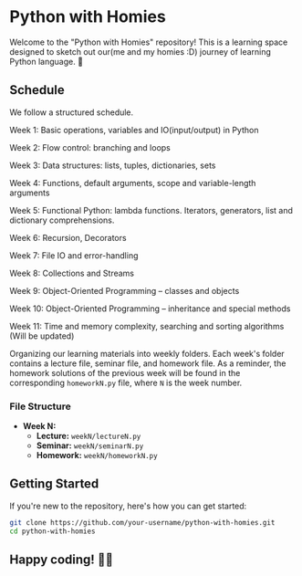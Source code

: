# Python with Homies

Welcome to the "Python with Homies" repository! This is a learning space designed to sketch out our(me and my homies :D) journey of learning Python language. 🚀

## Schedule

We follow a structured schedule.

Week 1:  Basic operations, variables and IO(input/output) in Python

Week 2:  Flow control: branching and loops

Week 3:  Data structures: lists, tuples, dictionaries, sets

Week 4:  Functions, default arguments, scope and variable-length arguments

Week 5:  Functional Python: lambda functions. Iterators, generators, list and dictionary comprehensions.

Week 6:  Recursion, Decorators

Week 7:  File IO and error-handling

Week 8:  Collections and Streams

Week 9:  Object-Oriented Programming – classes and objects

Week 10:  Object-Oriented Programming – inheritance and special methods

Week 11:  Time and memory complexity, searching and sorting algorithms
(Will be updated)

Organizing our learning materials into weekly folders. Each week's folder contains a lecture file, seminar file, and homework file. 
As a reminder, the homework solutions of the previous week will be found in the corresponding `homeworkN.py` file, where `N` is the week number.

### File Structure

- **Week N:**
  - **Lecture:** `weekN/lectureN.py`
  - **Seminar:** `weekN/seminarN.py`
  - **Homework:** `weekN/homeworkN.py`

## Getting Started

If you're new to the repository, here's how you can get started:

```bash
git clone https://github.com/your-username/python-with-homies.git
cd python-with-homies
```

## Happy coding! 🐍✨
